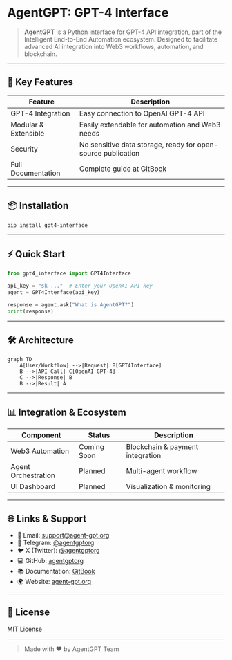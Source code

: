 # AgentGPT: GPT-4 Interface

> **AgentGPT** is a Python interface for GPT-4 API integration, part of the Intelligent End-to-End Automation ecosystem. Designed to facilitate advanced AI integration into Web3 workflows, automation, and blockchain.

---

## 🚀 Key Features

| Feature           | Description                                                              |
|-------------------|--------------------------------------------------------------------------|
| GPT-4 Integration | Easy connection to OpenAI GPT-4 API                                      |
| Modular & Extensible | Easily extendable for automation and Web3 needs                        |
| Security          | No sensitive data storage, ready for open-source publication            |
| Full Documentation | Complete guide at [GitBook](https://agent-gpt.gitbook.io/agent-gpt)     |

---

## 📦 Installation

```bash
pip install gpt4-interface
```

---

## ⚡ Quick Start

```python
from gpt4_interface import GPT4Interface

api_key = "sk-..."  # Enter your OpenAI API key
agent = GPT4Interface(api_key)

response = agent.ask("What is AgentGPT?")
print(response)
```

---

## 🛠️ Architecture

```mermaid
graph TD
    A[User/Workflow] -->|Request| B[GPT4Interface]
    B -->|API Call| C[OpenAI GPT-4]
    C -->|Response| B
    B -->|Result| A
```

---

## 📊 Integration & Ecosystem

| Component         | Status      | Description                           |
|-------------------|-------------|---------------------------------------|
| Web3 Automation   | Coming Soon | Blockchain & payment integration      |
| Agent Orchestration | Planned  | Multi-agent workflow                 |
| UI Dashboard      | Planned     | Visualization & monitoring            |

---

## 🌐 Links & Support

- 📧 Email: [support@agent-gpt.org](mailto:support@agent-gpt.org)
- 💬 Telegram: [@agentgptorg](https://t.me/agentgptorg)
- 🐦 X (Twitter): [@agentgptorg](https://x.com/agentgptorg)
- 💻 GitHub: [agentgptorg](https://github.com/agentgptorg)
- 📚 Documentation: [GitBook](https://agent-gpt.gitbook.io/agent-gpt)
- 🌍 Website: [agent-gpt.org](https://agent-gpt.org)

---

## 📝 License

MIT License

---

> Made with ❤️ by AgentGPT Team 
